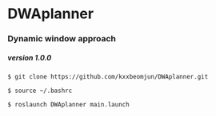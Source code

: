 # DWAplanner
### Dynamic window approach 

##### version 1.0.0

```
$ git clone https://github.com/kxxbeomjun/DWAplanner.git

$ source ~/.bashrc

$ roslaunch DWAplanner main.launch
```
